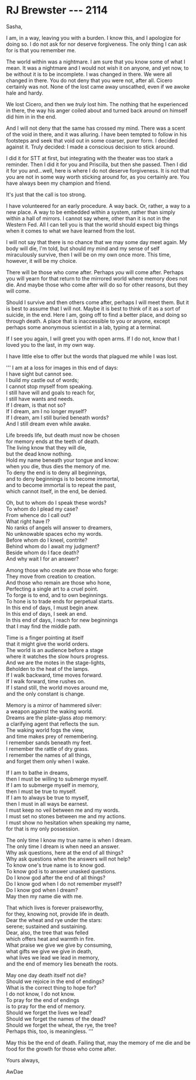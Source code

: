 # RJ Brewster --- 2114

Sasha,

I am, in a way, leaving you with a burden. I know this, and I apologize for doing so. I do not ask for nor deserve forgiveness. The only thing I can ask for is that you remember me.

The world within was a nightmare. I am sure that you know some of what I mean. It was a nightmare and I would not wish it on anyone, and yet now, to be without it is to be incomplete. I was changed in there. We were all changed in there. You do not deny that you were not, after all. Cicero certainly was not. None of the lost came away unscathed, even if we awoke hale and hardy.

We lost Cicero, and then we *truly* lost him. The nothing that he experienced in there, the way his anger coiled about and turned back around on himself did him in in the end. 

And I will not deny that the same has crossed my mind. There was a scent of the void in there, and it was alluring. I have been tempted to follow in his footsteps and seek that void out in some coarser, purer form. I decided against it. Truly decided: I made a conscious decision to stick around.

I did it for STT at first, but integrating with the theater was too stark a reminder. Then I did it for you and Priscilla, but then she passed. Then I did it for you and...well, here is where I do not deserve forgiveness. It is not that you are not in some way worth sticking around for, as you certainly are. You have always been my champion and friend.

It's just that the call is too strong.

I have volunteered for an early procedure. A way back. Or, rather, a way to a new place. A way to be embedded within a system, rather than simply within a hall of mirrors. I cannot say where, other than it is not in the Western Fed. All I can tell you is that the world should expect big things when it comes to what we have learned from the lost.

I will not say that there is no chance that we may some day meet again. My body will die, I'm told, but should my mind and my sense of self miraculously survive, then I will be on my own once more. This time, however, it will be my choice.

There will be those who come after. Perhaps *you* will come after. Perhaps you will yearn for that return to the mirrored world where memory does not die. And maybe those who come after will do so for other reasons, but they will come.

Should I survive and then others come after, perhaps I will meet them. But it is best to assume that I will not. Maybe it is best to think of it as a sort of suicide, in the end. Here I am, going off to find a better place, and doing so through death. A place that is inaccessible to you or anyone, except perhaps some anonymous scientist in a lab, typing at a terminal.

If I see you again, I will greet you with open arms. If I do not, know that I loved you to the last, in my own way.

I have little else to offer but the words that plagued me while I was lost.

'''
I am at a loss for images in this end of days:  
I have sight but cannot see.  
I build my castle out of words;  
I cannot stop myself from speaking.  
I still have will and goals to reach for,  
I still have wants and needs.  
If I dream, is that not so?  
If I dream, am I no longer myself?  
If I dream, am I still buried beneath words?  
And I still dream even while awake.

Life breeds life, but death must now be chosen  
for memory ends at the teeth of death.  
The living know that they will die,  
but the dead know nothing.  
Hold my name beneath your tongue and know:  
when you die, thus dies the memory of me.  
To deny the end is to deny all beginnings,  
and to deny beginnings is to become immortal,  
and to become immortal is to repeat the past,  
which cannot itself, in the end, be denied.

Oh, but to whom do I speak these words?  
To whom do I plead my case?  
From whence do I call out?  
What right have I?  
No ranks of angels will answer to dreamers,  
No unknowable spaces echo my words.  
Before whom do I kneel, contrite?  
Behind whom do I await my judgment?  
Beside whom do I face death?  
And why wait I for an answer?

Among those who create are those who forge:  
They move from creation to creation.  
And those who remain are those who hone,  
Perfecting a single art to a cruel point.  
To forge is to end, and to own beginnings.  
To hone is to trade ends for perpetual starts.  
In this end of days, I must begin anew.  
In this end of days, I seek an end.  
In this end of days, I reach for new beginnings  
that I may find the middle path.

Time is a finger pointing at itself  
that it might give the world orders.  
The world is an audience before a stage  
where it watches the slow hours progress.  
And we are the motes in the stage-lights,  
Beholden to the heat of the lamps.  
If I walk backward, time moves forward.  
If I walk forward, time rushes on.  
If I stand still, the world moves around me,  
and the only constant is change.

Memory is a mirror of hammered silver:  
a weapon against the waking world.  
Dreams are the plate-glass atop memory:  
a clarifying agent that reflects the sun.  
The waking world fogs the view,  
and time makes prey of remembering.  
I remember sands beneath my feet.  
I remember the rattle of dry grass.  
I remember the names of all things,  
and forget them only when I wake.

If I am to bathe in dreams,  
then I must be willing to submerge myself.  
If I am to submerge myself in memory,  
then I must be true to myself.  
If I am to always be true to myself,  
then I must in all ways be earnest.  
I must keep no veil between me and my words.  
I must set no stones between me and my actions.  
I must show no hesitation when speaking my name,  
for that is my only possession.

The only time I know my true name is when I dream.  
The only time I dream is when need an answer.  
Why ask questions, here at the end of all things?  
Why ask questions when the answers will not help?  
To know one's true name is to know god.  
To know god is to answer unasked questions.  
Do I know god after the end of all things?  
Do I know god when I do not remember myself?  
Do I know god when I dream?  
May then my name die with me.

That which lives is forever praiseworthy,  
for they, knowing not, provide life in death.  
Dear the wheat and rye under the stars:  
serene; sustained and sustaining.  
Dear, also, the tree that was felled  
which offers heat and warmth in fire.  
What praise we give we give by consuming,  
what gifts we give we give in death,  
what lives we lead we lead in memory,  
and the end of memory lies beneath the roots.

May one day death itself not die?  
Should we rejoice in the end of endings?  
What is the correct thing to hope for?  
I do not know, I do not know.  
To pray for the end of endings  
is to pray for the end of memory.  
Should we forget the lives we lead?  
Should we forget the names of the dead?  
Should we forget the wheat, the rye, the tree?  
Perhaps this, too, is meaningless.
'''

May this be the end of death. Failing that, may the memory of me die and be food for the growth for those who come after.

Yours always,

AwDae
